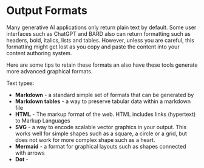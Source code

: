 # Output Formats

Many generative AI applications only return plain text by default.  Some user interfaces
such as ChatGPT and BARD also can return formatting such as headers, bold, italics, lists
and tables. However, unless you are careful, this formatting might get lost
as you copy and paste the content into your content authoring system.

Here are some tips to retain these formats an also have these tools generate more
advanced graphical formats.

Text types:

* **Markdown** - a standard simple set of formats that can be generated by 
* **Markdown tables** - a way to preserve tabular data within a markdown file
* **HTML** - The markup format of the web.  HTML includes links (hypertext) to Markup Languages
* **SVG** - a way to encode scalable vector graphics in your output.  This works well for simple shapes such as a square, a circle or a grid, but does not work for more complex shape such as a heart.
* **Mermaid** - a format for graphical layouts such as shapes connected with arrows
* **Dot** - 
